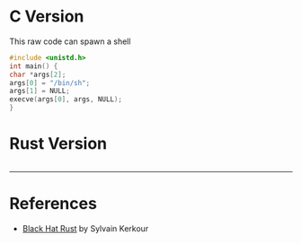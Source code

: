 # C Version
This raw code can spawn a shell

```c
#include <unistd.h>
int main() {
char *args[2];
args[0] = "/bin/sh";
args[1] = NULL;
execve(args[0], args, NULL);
}
```

# Rust Version
```rust

```



---
# References
- [Black Hat Rust](https://kerkour.com/black-hat-rust) by 
Sylvain Kerkour

